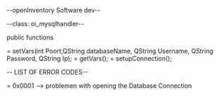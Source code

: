 --openInventory Software dev--

--class: oi_mysqlhandler--

public functions

= setVars(int Poort,QString databaseName, QString Username, QString Password, QString Ip);
= getVars();
= setupConnection();

-- LIST OF ERROR CODES--

= 0x0001 --> problemen with opening the Database Connection
